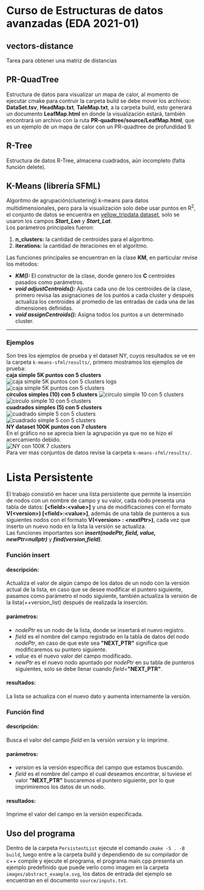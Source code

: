 # Curso de Estructuras de datos avanzadas (EDA 2021-01)  
## vectors-distance  
Tarea para obtener una matriz de distancias  
## PR-QuadTree  
Estructura de datos para visualizar un mapa de calor, al momento de ejecutar cmake para contruir la carpeta build se debe mover los archivos: **DataSet.tsv**, **HeadMap.txt**, **TaleMap.txt**, a la carpeta build, esto generará un documento **LeafMap.html** en donde la visualización estará, también encontrará un archivo con la ruta **PR-quadtree/source/LeafMap.html**, que es un ejemplo de un mapa de calor con un PR-quadtree de profundidad 9.   
## R-Tree  
Estructura de datos R-Tree, almacena cuadrados, aún incompleto (falta función delete).  
## K-Means (librería SFML)  
Algoritmo de agrupación(clustering) k-means para datos multidimensionales, pero para la visualización solo debe usar puntos en R<sup>2</sup>, el conjunto de datos se encuentra en [yellow_tripdata dataset](**https://s3.amazonaws.com/nyc-tlc/trip+data/yellow_tripdata_2009-12.csv**), solo se usaron los campos **_Start_Lon_** y **_Start_Lat_**.  
Los parámetros principales fueron:  
1. **n_clusters:** la cantidad de centroides para el algoritmo.  
2. **iterations:** la cantidad de iteraciones en el algoritmo.  

Las funciones principales se encuentran en la clase **KM**, en particular revise los métodos:
* **_KM():_** El constructor de la clase, donde genero los **C** centroides pasados como parámetros.  
* **_void adjustCentroids():_** Ajusta cada uno de los centroides de la clase, primero revisa las asignaciones de los puntos a cada cluster y después actualiza los centroides al promedio de las entradas de cada una de las dimensiones definidas.  
* **_void assignCentroids():_** Asigna todos los puntos a un determinado cluster.  
***
### Ejemplos  
Son tres los ejemplos de prueba y el dataset NY, cuyos resultados se ve en la carpeta `k-means-sfml/results/`, primero mostramos los ejemplos de prueba:  
**caja simple 5K puntos con 5 clusters**  
![caja simple 5K puntos con 5 clusters logs](https://raw.githubusercontent.com/politeperson/EDA/main/k-means-sfml/results/example_5Kp_5C_log.PNG)  
![caja simple 5K puntos con 5 clusters](https://raw.githubusercontent.com/politeperson/EDA/main/k-means-sfml/results/example_5Kp_5C_visual.PNG)  
**círculos simples (10) con 5 clusters**
![circulo simple 10 con 5 clusters](https://raw.githubusercontent.com/politeperson/EDA/main/k-means-sfml/results/Circles_10_5C_log.PNG)  
![circulo simple 10 con 5 clusters](https://raw.githubusercontent.com/politeperson/EDA/main/k-means-sfml/results/Circles_10_5C_visual.PNG)  
**cuadrados simples (5) con 5 clusters**  
![cuadrado simple 5 con 5 clusters](https://raw.githubusercontent.com/politeperson/EDA/main/k-means-sfml/results/Squares_5_5C_log.PNG)  
![cuadrado simple 5 con 5 clusters](https://raw.githubusercontent.com/politeperson/EDA/main/k-means-sfml/results/Squares_5_5C_visual.PNG)  
**NY dataset 100K puntos con 7 clusters**  
En el gráfico no se aprecia bien la agrupación ya que no se hizo el acercamiento debido.  
![NY con 100K 7 clusters](https://raw.githubusercontent.com/politeperson/EDA/main/k-means-sfml/results/NY_data_set_100K_with_7_clusters.PNG)  
Para ver mas conjuntos de datos revise la carpeta `k-means-sfml/results/`.  
# Lista Persistente  
El trabajo consistió en hacer una lista persistente que permite la inserción de nodos con un nombre de campo y su valor, cada nodo presenta una tabla de datos: **[\<field\>:\<value\>]** y una de modificaciones con el formato **V(\<version\>) [\<field\>:\<value\>]**, además de una tabla de punteros a sus siguientes nodos con el formato **V(\<version\> : \<nextPtr\>)**, cada vez que inserto un nuevo nodo en la lista la versión se actualiza.  
Las funciones importantes son **_insert(nodePtr, field, value, newPtr=nullptr)_** y **_find(version,field)_**.  
### Función insert  
#### descripción:
Actualiza el valor de algún campo de los datos de un nodo con la versión actual de la lista, en caso que se desee modificar el puntero siguiente, pasamos como parámetro el nodo siguiente, también actualiza la versión de la lista(++version_list) después de realizada la inserción.  
#### parámetros:
* *_nodePtr_* es un nodo de la lista, donde se insertará el nuevo registro.  
* *_field_* es el nombre del campo registrado en la tabla de datos del nodo *_nodePtr_*, en caso de que este sea **\"NEXT_PTR\"** significa que modificaremos su puntero siguiente.  
* *_value_* es el nuevo valor del campo modificado.  
* *_newPtr_* es el nuevo nodo apuntado por *_nodePtr_* en su tabla de punteros siguientes, solo se debe llenar cuando *_field_*=**\"NEXT_PTR\"**.  
#### resultados:  
La lista se actualiza con el nuevo dato y aumenta internamente la versión.  
### Función find  
#### descripción:
Busca el valor del campo *_field_* en la versión *_version_* y lo imprime.  
#### parámetros:
* *_version_* es la versión específica del campo que estamos buscando.  
* *_field_* es el nombre del campo el cual deseamos encontrar, si tuviese el valor **\"NEXT_PTR\"** buscaremos el puntero siguiente, por lo que imprimiremos los datos de un nodo.  
#### resultados:  
Imprime el valor del campo en la versión especificada.  
## Uso del programa  
Dentro de la carpeta `PersistentList` ejecute el comando `cmake -S . -B build`, luego entre a la carpeta build y dependiendo de su compilador de c++ compile y ejecute el programa, el programa main.cpp presenta un ejemplo predefinido que puede verlo como imagen en la carpeta `images/abstract_example.svg`, los datos de entrada del ejemplo se encuentran en el documento `source/inputs.txt`.  
